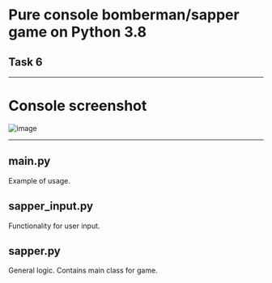 # Pure console bomberman/sapper game on Python 3.8

## Task 6
___

# Console screenshot

![image](https://user-images.githubusercontent.com/63846736/134180288-28698841-9380-4518-8745-544ba0d607d3.png)

___

## main.py
Example of usage.

## sapper_input.py
Functionality for user input.

## sapper.py
General logic. Contains main class for game.

